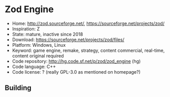 # Zod Engine

- Home: http://zod.sourceforge.net/, https://sourceforge.net/projects/zod/
- Inspiration: Z
- State: mature, inactive since 2018
- Download: https://sourceforge.net/projects/zod/files/
- Platform: Windows, Linux
- Keyword: game engine, remake, strategy, content commercial, real-time, content original required
- Code repository: http://hg.code.sf.net/p/zod/zod_engine (hg)
- Code language: C++
- Code license: ? (really GPL-3.0 as mentioned on homepage?)

## Building
